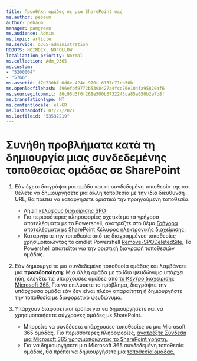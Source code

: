 ```yaml
---
title: Προσθήκη ομάδας σε μια SharePoint σας
ms.author: pebaum
author: pebaum
manager: pamgreen
ms.audience: Admin
ms.topic: article
ms.service: o365-administration
ROBOTS: NOINDEX, NOFOLLOW
localization_priority: Normal
ms.collection: Adm_O365
ms.custom:
- "5200004"
- "5766"
ms.assetid: f7d730bf-0d6e-424c-970c-6137c71cb50b
ms.openlocfilehash: 396efbf9772b5398427a4fcc76e104fa95820af6
ms.sourcegitcommit: 86c95d3f0f268e500b3732243ca85a650b2e7b8f
ms.translationtype: MT
ms.contentlocale: el-GR
ms.lasthandoff: 07/22/2021
ms.locfileid: "53532219"
---
```

# <a name="common-issues-when-creating-a-group-connected-site-in-sharepoint"></a>Συνήθη προβλήματα κατά τη δημιουργία μιας συνδεδεμένης τοποθεσίας ομάδας σε SharePoint

1. Εάν έχετε διαγράψει μια ομάδα και τη συνδεδεμένη τοποθεσία της και θέλετε να δημιουργήσετε μια άλλη τοποθεσία με την ίδια διεύθυνση URL, θα πρέπει να καταργήσετε οριστικά την προηγούμενη τοποθεσία.

   - Λήψη [κελύφους διαχείρισης SPO](https://support.office.com/article/introduction-to-the-sharepoint-online-management-shell-c16941c3-19b4-4710-8056-34c034493429)
   - Για περισσότερες πληροφορίες σχετικά με τα γρήγορα αποτελέσματα με το Powershell, ανατρέξτε στο θέμα [Γρήγορα αποτελέσματα με SharePoint Κέλυφος ηλεκτρονικής διαχείρισης.](/powershell/module/sharepoint-online/remove-sposite)
   - Καταργήστε την τοποθεσία από τις διαγραμμένες τοποθεσίες χρησιμοποιώντας το cmdlet Powershell [Remove-SPODeletedSite.](/powershell/module/sharepoint-online/remove-sposite?view=sharepoint-ps) Το Powershell απαιτείται για την οριστική διαγραφή τοποθεσιών ομάδας.

1. Εάν δημιουργείτε μια συνδεδεμένη τοποθεσία ομάδας και λαμβάνετε μια **προειδοποίηση:** Μια άλλη ομάδα με το ίδιο ψευδώνυμο υπάρχει ήδη, ελέγξτε τις υπάρχουσες ομάδες από [το Κέντρο διαχείρισης Microsoft 365.](https://admin.microsoft.com/AdminPortal/Home#/groups) Για να επιλύσετε το πρόβλημα, διαγράψτε την υπάρχουσα ομάδα εάν δεν είναι πλέον απαραίτητη ή δημιουργήστε την τοποθεσία με διαφορετικό ψευδώνυμο.

1. Υπάρχουν διαφορετικοί τρόποι για να δημιουργήσετε και να χρησιμοποιήσετε σύγχρονες ομάδες με SharePoint.

   - Μπορείτε να συνδέσετε υπάρχουσες τοποθεσίες σε μια Microsoft 365 ομάδας. Για περισσότερες πληροφορίες, [ανατρέξτε Σύνδεση μια Microsoft 365 χρησιμοποιώντας το SharePoint χρήστη.](/sharepoint/dev/transform/modernize-connect-to-office365-group#connect-an-office-365-group-using-the-sharepoint-user-interface)
   - Για να δημιουργήσετε μια Microsoft 365 συνδεδεμένη τοποθεσία ομάδας, θα πρέπει να δημιουργήσετε μια [τοποθεσία ομάδας.](https://admin.microsoft.com/sharepoint)
